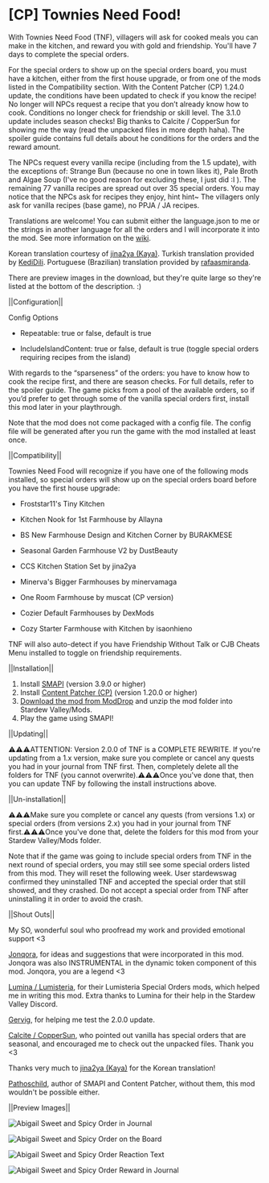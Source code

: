 # [CP] Townies Need Food!

With Townies Need Food (TNF), villagers will ask for cooked meals you can make in the kitchen, and reward you with gold and friendship. You'll have 7 days to complete the special orders.

For the special orders to show up on the special orders board, you must have a kitchen, either from the first house upgrade, or from one of the mods listed in the Compatibility section. With the Content Patcher (CP) 1.24.0 update, the conditions have been updated to check if you know the recipe! No longer will NPCs request a recipe that you don’t already know how to cook. Conditions no longer check for friendship or skill level. The 3.1.0 update includes season checks! Big thanks to Calcite / CopperSun for showing me the way (read the unpacked files in more depth haha). The spoiler guide contains full details about he conditions for the orders and the reward amount.

The NPCs request every vanilla recipe (including from the 1.5 update), with the exceptions of: Strange Bun (because no one in town likes it), Pale Broth and Algae Soup (I've no good reason for excluding these, I just did :I ). The remaining 77 vanilla recipes are spread out over 35 special orders. You may notice that the NPCs ask for recipes they enjoy, hint hint~ The villagers only ask for vanilla recipes (base game), no PPJA / JA recipes.

Translations are welcome! You can submit either the language.json to me or the strings in another language for all the orders and I will incorporate it into the mod. See more information on the <a href="https://stardewvalleywiki.com/Modding:Translations">wiki</a>.

Korean translation courtesy of <a href="https://kayainsdv.postype.com/">jina2ya (Kaya)</a>. Turkish translation provided by <a href="https://www.moddrop.com/stardew-valley/profile/225898">KediDili</a>. Portuguese (Brazilian) translation provided by <a href= "https://github.com/rafaasmiranda/StardewValleyModsGPL">rafaasmiranda</a>.

There are preview images in the download, but they're quite large so they're listed at the bottom of the description. :)

||Configuration||

Config Options
* Repeatable: true or false, default is true

* IncludeIslandContent: true or false, default is true (toggle special orders requiring recipes from the island)

With regards to the “sparseness” of the orders: you have to know how to cook the recipe first, and there are season checks. For full details, refer to the spoiler guide. The game picks from a pool of the available orders, so if you’d prefer to get through some of the vanilla special orders first, install this mod later in your playthrough.

Note that the mod does not come packaged with a config file. The config file will be generated after you run the game with the mod installed at least once.

||Compatibility||

Townies Need Food will recognize if you have one of the following mods installed, so special orders will show up on the special orders board before you have the first house upgrade:

* Froststar11's Tiny Kitchen

* Kitchen Nook for 1st Farmhouse by Allayna

* BS New Farmhouse Design and Kitchen Corner by BURAKMESE

* Seasonal Garden Farmhouse V2 by DustBeauty

* CCS Kitchen Station Set by jina2ya

* Minerva's Bigger Farmhouses by minervamaga

* One Room Farmhouse by muscat (CP version)

* Cozier Default Farmhouses by DexMods

* Cozy Starter Farmhouse with Kitchen by isaonhieno

TNF will also auto-detect if you have Friendship Without Talk or CJB Cheats Menu installed to toggle on friendship requirements.

||Installation||

1. Install <a href="https://smapi.io/">SMAPI</a> (version 3.9.0 or higher)
2. Install <a href="https://www.nexusmods.com/stardewvalley/mods/1915">Content Patcher (CP)</a>  (version 1.20.0 or higher)
3. <a href="https://www.moddrop.com/stardew-valley/mods/1032940-townies-need-food">Download the mod from ModDrop</a> and unzip the mod folder into Stardew Valley/Mods.
4. Play the game using SMAPI!


||Updating||

⚠️⚠️⚠️ATTENTION: Version 2.0.0 of TNF is a COMPLETE REWRITE. If you're updating from a 1.x version, make sure you complete or cancel any quests you had in your journal from TNF first. Then, completely delete all the folders for TNF (you cannot overwrite).⚠️⚠️⚠️Once you've done that, then you can update TNF by following the install instructions above.


||Un-installation||

⚠️⚠️⚠️Make sure you complete or cancel any quests (from versions 1.x) or special orders (from versions 2.x) you had in your journal from TNF first.⚠️⚠️⚠️Once you've done that, delete the folders for this mod from your Stardew Valley/Mods folder.

Note that if the game was going to include special orders from TNF in the next round of special orders, you may still see some special orders listed from this mod. They will reset the following week. User stardewswag confirmed they uninstalled TNF and accepted the special order that still showed, and they crashed. Do not accept a special order from TNF after uninstalling it in order to avoid the crash.

||Shout Outs||

My SO, wonderful soul who proofread my work and provided emotional support <3

<a href="https://www.nexusmods.com/stardewvalley/users/88107803?tab=user+files">Jonqora</a>, for ideas and suggestions that were incorporated in this mod. Jonqora was also INSTRUMENTAL in the dynamic token component of this mod. Jonqora, you are a legend <3

<a href="https://www.nexusmods.com/stardewvalley/users/5575844?tab=user+files">Lumina / Lumisteria</a>, for their Lumisteria Special Orders mods, which helped me in writing this mod. Extra thanks to Lumina for their help in the Stardew Valley Discord.

<a href="https://www.nexusmods.com/stardewvalley/users/24986819?tab=user+files">Gervig</a>, for helping me test the 2.0.0 update.

<a href="https://www.nexusmods.com/stardewvalley/users/114762643?tab=user+files">Calcite / CopperSun</a>, who pointed out vanilla has special orders that are seasonal, and encouraged me to check out the unpacked files. Thank you <3

Thanks very much to <a href="https://kayainsdv.postype.com/">jina2ya (Kaya)</a> for the Korean translation!

<a href="https://www.nexusmods.com/stardewvalley/users/1552317?tab=user+files">Pathoschild</a>, author of SMAPI and Content Patcher, without them, this mod wouldn't be possible either.

||Preview Images||

![Abigail Sweet and Spicy Order in Journal](Preview%20Images/Abigail%20Sweet%20and%20Spicy%20Order%20in%20Journal.png)

![Abigail Sweet and Spicy Order on the Board](Preview%20Images/Abigail%20Sweet%20and%20Spicy%20Order%20on%20the%20Board.png)

![Abigail Sweet and Spicy Order Reaction Text](Preview%20Images/Abigail%20Sweet%20and%20Spicy%20Order%20Reaction%20Text.png)

![Abigail Sweet and Spicy Order Reward in Journal](Preview%20Images/Abigail%20Sweet%20and%20Spicy%20Order%20Reward%20in%20Journal.png)
